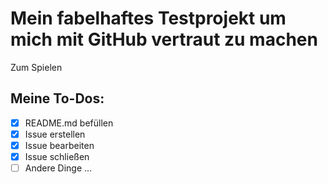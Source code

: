 # Mein fabelhaftes Testprojekt um mich mit GitHub vertraut zu machen

Zum Spielen

 ## Meine To-Dos:
 - [x] README.md befüllen
 - [x] Issue erstellen
 - [x] Issue bearbeiten
 - [x] Issue schließen
 - [ ] Andere Dinge ...
